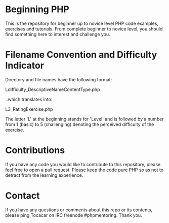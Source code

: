 Beginning PHP
=============

This is the repository for beginner up to novice level PHP code examples, exercises and tutorials.  From complete beginner to novice level, you should find something here to interest and challenge you.

Filename Convention and Difficulty Indicator
==========================================

Directory and file names have the following format:

Ldifficulty_DescriptiveNameContentType.php

..which translates into:

L3_RatingExercise.php

The letter 'L' at the beginning stands for 'Level' and is followed by a number from 1 (basic) to 5 (challenging) denoting the perceived difficulty of the exercise.

Contributions
=============

If you have any code you would like to contribute to this repository, please feel free to open a pull request.  Please keep the code pure PHP so as not to detract from the learning experience.

Contact
=======

If you have any questions or comments about this repo or its contents, please ping Tocacar on IRC freenode #phpmentoring.  Thank you.